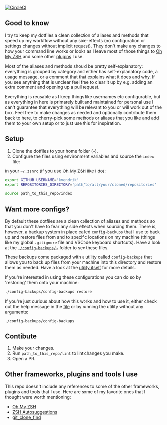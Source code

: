 [![CircleCI](https://circleci.com/gh/kvendrik/dotfiles.svg?style=svg)](https://circleci.com/gh/kvendrik/dotfiles)

## Good to know
I try to keep my dotfiles a clean collection of aliases and methods that speed up my workflow without any side-effects (no configuration or settings changes without implicit request). They don't make any changes to how your command line works or looks as I leave most of those things to [Oh My ZSH](https://ohmyz.sh) and some other [plugins](#other-frameworks-plugins-and-tools-i-use) I use.

Most of the aliases and methods should be pretty self-explanatory: everything is grouped by category and either has self-explanatory code, a usage message, or a comment that that explains what it does and why. If you see anything that is unclear feel free to clear it up by e.g. adding an extra comment and opening up a pull request.

Everything is reusable as I keep things like usernames etc configurable, but as everything in here is primarely built and maintained for personal use I can't guarantee that everything will be relevant to you or will work out of the box. Feel free to make changes as needed and optionally contribute them back to here, to cherry-pick some methods or aliases that you like and add them to your own setup or to just use this for inspiration.

## Setup
1. Clone the dotfiles to your home folder (`~`).
2. Configure the files using environment variables and source the `index` file:

In your `~/.zshrc` (if you use [Oh My ZSH](http://ohmyz.sh) like I do):
```bash
export GITHUB_USERNAME='kvendrik'
export REPOSITORIES_DIRECTORY='path/to/all/your/cloned/repositories'

source path_to_this_repo/index
```

## Want more configs?
By default these dotfiles are a clean collection of aliases and methods so that you don't have to fear any side effects when sourcing them. There is, however, a backup system in place called `config-backups` that I use to back up and restore files from and to specific locations on my machine (things like my global `.gitignore` file and VSCode keyboard shortcuts). Have a look at the [`./config-backups/~`](https://github.com/kvendrik/dotfiles/tree/master/config-backups/~/) folder to see these files.

These backups come packaged with a utility called `config-backups` that allows you to back up files from your machine into this directory and restore them as needed. Have a look at the [utility itself](https://github.com/kvendrik/dotfiles/tree/master/config-backups/config-backups) for more details.

If you're interested in using these configurations you can do so by 'restoring' them onto your machine:

```bash
./config-backups/config-backups restore
```

If you're just curious about how this works and how to use it, either check out the help message in the [file](https://github.com/kvendrik/dotfiles/tree/master/config-backups/config-backups) or by running the utility without any arguments:

```
./config-backups/config-backups
```

## Contibute
1. Make your changes.
2. Run `path_to_this_repo/lint` to lint changes you make.
3. Open a PR.

## Other frameworks, plugins and tools I use
This repo doesn't include any references to some of the other frameworks, plugins and tools that I use. Here are some of my favorite ones that I thought were worth mentioning:

- [Oh My ZSH](https://ohmyz.sh)
- [ZSH Autosuggestions](https://github.com/zsh-users/zsh-autosuggestions/blob/master/INSTALL.md)
- [git_clone_find](https://github.com/kvendrik/git_clone_find)
